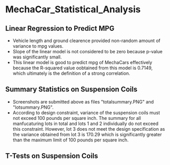 # MechaCar_Statistical_Analysis
## Linear Regression to Predict MPG
- Vehicle length and ground clearence provided non-random amount of variance to mpg values.
- Slope of the linear model is not considered to be zero because p-value was significantly small.
- This linear model is good to predict mpg of MechaCars effectively because the R-squared value oobtained from this model is 0.7149, which ultimately is the definition of a strong correlation.

## Summary Statistics on Suspension Coils
- Screenshots are submitted above as files "totalsummary.PNG" and "lotsummary.PNG".
- According to design constraint, variance of the suspension coils must not exceed 100 pounds per square inch. The summary for all manfucaturing lots in total and lots 1 and 2 individually do not exceed this constraint. However, lot 3 does not meet the design specification as the variance obtained from lot 3 is 170.29 which is significantly greater than the maximum limit of 100 pounds per square inch.

## T-Tests on Suspension Coils
